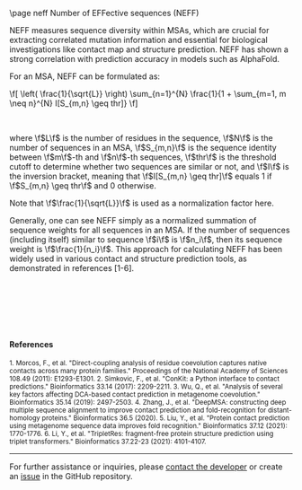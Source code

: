 \page neff Number of EFFective sequences (NEFF)

NEFF measures sequence diversity within MSAs, which are crucial for extracting correlated mutation information and essential for biological investigations like contact map and structure prediction. NEFF has shown a strong correlation with prediction accuracy in models such as AlphaFold.
<br>

For an MSA, NEFF can be formulated as:

\f[
\left( \frac{1}{\sqrt{L}} \right) \sum_{n=1}^{N} \frac{1}{1 + \sum_{m=1, m \neq n}^{N} I[S_{m,n} \geq thr]}
\f]

<br>

where \f$L\f$ is the number of residues in the sequence, \f$N\f$ is the number of sequences in an MSA, \f$S_{m,n}\f$ is the sequence identity between \f$m\f$-th and \f$n\f$-th sequences, \f$thr\f$ is the threshold cutoff to determine whether two sequences are similar or not, and \f$I\f$ is the inversion bracket, meaning that \f$I[S_{m,n} \geq thr]\f$ equals 1 if \f$S_{m,n} \geq thr\f$ and 0 otherwise.

Note that \f$\frac{1}{\sqrt{L}}\f$ is used as a normalization factor here.

Generally, one can see NEFF simply as a normalized summation of sequence weights for all sequences in an MSA. If the number of sequences (including itself) similar to sequence \f$i\f$ is \f$n_i\f$, then its sequence weight is \f$\frac{1}{n_i}\f$. This approach for calculating NEFF has been widely used in various contact and structure prediction tools, as demonstrated in references [1-6].

<br><br><br><br><br>

#### References
<small>
1. Morcos, F., et al. "Direct-coupling analysis of residue coevolution captures native contacts across many protein families." Proceedings of the National Academy of Sciences 108.49 (2011): E1293-E1301.
2. Simkovic, F., et al. "ConKit: a Python interface to contact predictions." Bioinformatics 33.14 (2017): 2209-2211.
3. Wu, Q., et al. "Analysis of several key factors affecting DCA-based contact prediction in metagenome coevolution." Bioinformatics 35.14 (2019): 2497-2503.
4. Zhang, J., et al. "DeepMSA: constructing deep multiple sequence alignment to improve contact prediction and fold-recognition for distant-homology proteins." Bioinformatics 36.5 (2020).
5. Liu, Y., et al. "Protein contact prediction using metagenome sequence data improves fold recognition." Bioinformatics 37.12 (2021): 1770-1776.
6. Li, Y., et al. "TripletRes: fragment-free protein structure prediction using triplet transformers." Bioinformatics 37.22-23 (2021): 4101-4107.
</small>
<br>

----------------
For further assistance or inquiries, please [contact the developer](mailto:haghani@vt.edu) or create an [issue](https://github.com/Maryam-Haghani/Neffy/issues) in the GitHub repository.